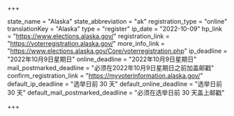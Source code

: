 +++

state_name = "Alaska"
state_abbreviation = "ak"
registration_type = "online"
translationKey = "Alaska"
type = "register"
ip_date = "2022-10-09"
hp_link = "https://www.elections.alaska.gov/"
registration_link = "https://voterregistration.alaska.gov/"
more_info_link = "https://www.elections.alaska.gov/Core/voterregistration.php"
ip_deadline = "2022年10月9日星期日"
online_deadline = "2022年10月9日星期日"
mail_postmarked_deadline = "必须在2022年10月9日星期日之前加盖邮戳"
confirm_registration_link = "https://myvoterinformation.alaska.gov/"
default_ip_deadline = "选举日前 30 天"
default_online_deadline = "选举日前 30 天"
default_mail_postmarked_deadline = "必须在选举日前 30 天盖上邮戳"

+++